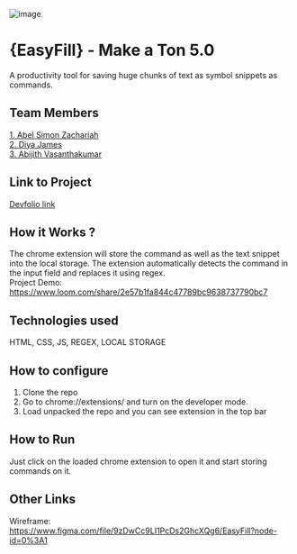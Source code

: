 ![image](https://user-images.githubusercontent.com/92361680/197824476-464d420d-26a6-4df5-aef3-99214fac1388.png)


# {EasyFill} - Make a Ton 5.0
A productivity tool for saving huge chunks of text as symbol snippets as commands.
## Team Members
[1. Abel Simon Zachariah](abelzach)   
[2. Diya James](DiyaJames)   
[3. Abijith Vasanthakumar](Abjcodes)   

## Link to Project
[Devfolio link](https://devfolio.co/projects/easyfill-115f)

## How it Works ?
The chrome extension will store the command as well as the text snippet into the local storage. The extension automatically detects the command in the input field and replaces it using regex.  
Project Demo: https://www.loom.com/share/2e57b1fa844c47789bc9638737790bc7

## Technologies used
HTML, CSS, JS, REGEX, LOCAL STORAGE

## How to configure
1. Clone the repo
2. Go to chrome://extensions/ and turn on the developer mode.
3. Load unpacked the repo and you can see extension in the top bar

## How to Run
Just click on the loaded chrome extension to open it and start storing commands on it.

## Other Links
Wireframe: https://www.figma.com/file/9zDwCc9LI1PcDs2GhcXQg6/EasyFill?node-id=0%3A1
